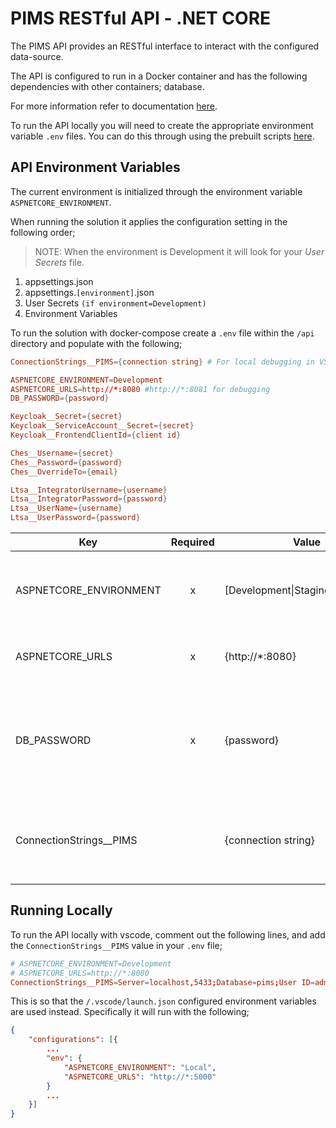 # PIMS RESTful API - .NET CORE

The PIMS API provides an RESTful interface to interact with the configured data-source.

The API is configured to run in a Docker container and has the following dependencies with other containers; database.

For more information refer to documentation [here](https://github.com/bcgov/PIMS/wiki/api/API.md).

To run the API locally you will need to create the appropriate environment variable `.env` files. You can do this through using the prebuilt scripts [here](../../scripts/README.md).

## API Environment Variables

The current environment is initialized through the environment variable `ASPNETCORE_ENVIRONMENT`.

When running the solution it applies the configuration setting in the following order;

> NOTE: When the environment is Development it will look for your _User Secrets_ file.

1. appsettings.json
2. appsettings.`[environment]`.json
3. User Secrets `(if environment=Development)`
4. Environment Variables

To run the solution with docker-compose create a `.env` file within the `/api` directory and populate with the following;

```conf
ConnectionStrings__PIMS={connection string} # For local debugging in VSCode

ASPNETCORE_ENVIRONMENT=Development
ASPNETCORE_URLS=http://*:8080 #http://*:8081 for debugging
DB_PASSWORD={password}

Keycloak__Secret={secret}
Keycloak__ServiceAccount__Secret={secret}
Keycloak__FrontendClientId={client id}

Ches__Username={secret}
Ches__Password={password}
Ches__OverrideTo={email}

Ltsa__IntegratorUsername={username}
Ltsa__IntegratorPassword={password}
Ltsa__UserName={username}
Ltsa__UserPassword={password}
```

| Key                                 | Required | Value                              | Description                                                                                                                                                 |
| ----------------------------------- | :------: | ---------------------------------- | ----------------------------------------------------------------------------------------------------------------------------------------------------------- |
| ASPNETCORE_ENVIRONMENT              |    x     | [Development\|Staging\|Production] | The environment name to run under. This will result in apply different configuration settings.                                                              |
| ASPNETCORE_URLS                     |    x     | {http://*:8080}                    | The host addresses with ports and protocols that the server will listen to.                                                                                 |
| DB_PASSWORD                         |    x     | {password}                         | The password to the database. If using MSSQL it will require a complex password. Needs to be the same value found in the `/database/mssql/.env` file.       |
| ConnectionStrings\_\_PIMS           |          | {connection string}                | To override the `appsettings.[environment].json` configuration files you can set the connection string value here.                                          |


## Running Locally

To run the API locally with vscode, comment out the following lines, and add the `ConnectionStrings__PIMS` value in your `.env` file;

```conf
# ASPNETCORE_ENVIRONMENT=Development
# ASPNETCORE_URLS=http://*:8080
ConnectionStrings__PIMS=Server=localhost,5433;Database=pims;User ID=admin;Encrypt=False
```

This is so that the `/.vscode/launch.json` configured environment variables are used instead. Specifically it will run with the following;

```json
{
    "configurations": [{
        ...
        "env": {
            "ASPNETCORE_ENVIRONMENT": "Local",
            "ASPNETCORE_URLS": "http://*:5000"
        }
        ...
    }]
}
```
